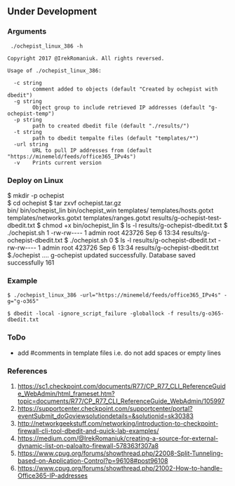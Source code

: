 
## Under Development 

### Arguments

```
 ./ochepist_linux_386 -h

Copyright 2017 @IrekRomaniuk. All rights reversed.

Usage of ./ochepist_linux_386:

  -c string
        comment added to objects (default "Created by ochepist with dbedit")
  -g string
        Object group to include retrieved IP addresses (default "g-ochepist-temp")
  -p string
        path to created dbedit file (default "./results/")
  -t string
        path to dbedit tempalte files (default "templates/*")
  -url string
        URL to pull IP addresses from (default "https://minemeld/feeds/office365_IPv4s")
  -v    Prints current version
```

### Deploy on Linux

$ mkdir -p ochepist                
$ cd ochepist
$ tar zxvf ochepist.tar.gz         
bin/
bin/ochepist_lin
bin/ochepist_win
templates/
templates/hosts.gotxt
templates/networks.gotxt
templates/ranges.gotxt
results/g-ochepist-test-dbedit.txt
$ chmod +x bin/ochepist_lin 
$ ls -l results/g-ochepist-dbedit.txt
$ ./ochepist.sh 
1
-rw-rw---- 1 admin root 423726 Sep  6 13:34 results/g-ochepist-dbedit.txt
$ ./ochepist.sh 
0
$ ls -l results/g-ochepist-dbedit.txt
-rw-rw---- 1 admin root 423726 Sep  6 13:34 results/g-ochepist-dbedit.txt
$./ochepist
....
g-ochepist updated successfully.
Database saved successfully
161
### Example

```
$ ./ochepist_linux_386 -url="https://minemeld/feeds/office365_IPv4s" -g="g-o365"

$ dbedit -local -ignore_script_failure -globallock -f results/g-o365-dbedit.txt

```
### ToDo

+ add #comments in template files i.e. do not add spaces or empty lines

### References

1. https://sc1.checkpoint.com/documents/R77/CP_R77_CLI_ReferenceGuide_WebAdmin/html_frameset.htm?topic=documents/R77/CP_R77_CLI_ReferenceGuide_WebAdmin/105997
2. https://supportcenter.checkpoint.com/supportcenter/portal?eventSubmit_doGoviewsolutiondetails=&solutionid=sk30383
3. http://networkgeekstuff.com/networking/introduction-to-checkpoint-firewall-cli-tool-dbedit-and-quick-lab-examples/
4. https://medium.com/@IrekRomaniuk/creating-a-source-for-external-dynamic-list-on-paloalto-firewall-578363f307a8
5. https://www.cpug.org/forums/showthread.php/22008-Split-Tunneling-based-on-Application-Control?p=96108#post96108
6. https://www.cpug.org/forums/showthread.php/21002-How-to-handle-Office365-IP-addresses
